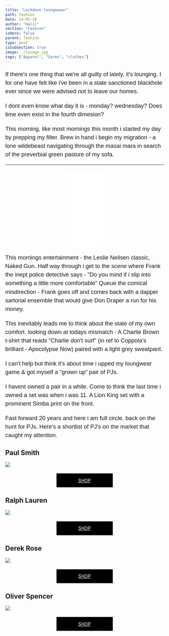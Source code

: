 ```yaml
---
title: "Lockdown loungewear"
path: fashion
date: 14-05-20
author: "Halil"
section: "Fashion"
isHero: false
parent: fashion
type: post
isSubSection: true
image: ./lounge.jpg
tags: ["Apparel", "Garms", "clothes"]
---
```


<style>

@import url('https://fonts.googleapis.com/css2?family=Marck+Script&display=swap');
@import url('https://fonts.googleapis.com/css2?family=Lato:ital,wght@0,400;0,700;1,400;1,700&display=swap');
@import url('https://fonts.googleapis.com/css2?family=Changa&display=swap');

.cont {
    margin: 20px 0 20px 0;
    display: flex;
    justify-content: space-between;
}

.cont iframe {
    margin: 0 auto;
    display: block;
}

.container {
    display: flex;
}

.button {
    display: flex;
    justify-content: center;
    align-items: center;
    padding: 2px;
    color: white;
    margin: 20px auto 0 auto;
    width: 175px;
    height: 40px;
    background-color: black;
    text-transform: uppercase;
    font-size: 0.9rem;
}

ul {
    margin: 7px 0 0 0;
}

p {
    font-size: 0.9rem;
    line-height: 1.85rem;
    font-family: 'Lato', sans-serif;
}

ul > li {
    font-size: 0.9rem;
    line-height: 1.45rem;
    letter-spacing: 0.025rem;
    font-family: 'Lato', sans-serif;
}

h4 {
    font-family: Arial, Helvetica, sans-serif;
    font-size: 1.4rem;
    letter-spacing: 0.005rem;
    color: #000000
    padding: 0;
    margin: 10px 0 30px 0;
}

@media (min-width: 768px) {

    p {
        font-size: 1.15rem;
        line-height: 1.7rem;
        font-family: 'Nunito', sans-serif;sans-serif;
    }

    ul > li {
        font-size: 1.05rem;
        line-height: 1.55rem;
        font-family: 'Nunito', sans-serif;sans-serif;
    }

    h4 {
        font-size: 1.8rem;
    }
}

@media (min-width: 1024px) {

    p {
        font-size: 1.15rem;
        line-height: 1.7rem;
        font-family: 'Nunito', sans-serif;sans-serif;
    }

    ul > li {
        font-size: 1.05rem;
        line-height: 1.55rem;
        font-family: 'Nunito', sans-serif;sans-serif;
    }

    h4 {
        font-size: 2rem;
    }
}

</style>

If there's one thing that we're all guilty of lately, it's lounging.
I for one have felt like i've been in a state sanctioned blackhole ever since we were advised not to leave our homes.

I dont even know what day it is - monday? wednesday? Does time even exist in the fourth dimesion?

This morning, like most mornings this month i started my day by prepping my filter.
Brew in hand i begin my migration - a lone wildebeast navigating through the masai mara in search of the preverbial green pasture of my sofa.

------------

<div class="cont">
<iframe style="width:120px;height:240px;" marginwidth="0" marginheight="0" scrolling="no" frameborder="0" src="//ws-eu.amazon-adsystem.com/widgets/q?ServiceVersion=20070822&OneJS=1&Operation=GetAdHtml&MarketPlace=GB&source=ac&ref=tf_til&ad_type=product_link&tracking_id=themavenist-21&marketplace=amazon&region=GB&placement=B07YBNB2PS&asins=B07YBNB2PS&linkId=a507c9d7e781234545bb981b946a3d02&show_border=true&link_opens_in_new_window=true&price_color=333333&title_color=0066c0&bg_color=ffffff">
</iframe>
</div>

This mornings entertainment - the Leslie Neilsen classic, Naked Gun.
Half way through i get to the scene where Frank the inept 
police detective says - "Do you mind if i slip into something a little more comfortable" 
Queue the comical misdirection - Frank goes off and comes back with a dapper sartorial ensemble that 
would give Don Draper a run for his money. 

This inevitably leads me to think about the state of my own comfort. looking down at todays mismatch - 
A Charlie Brown t-shirt that reads "Charlie don't surf" (in ref to Coppola's brilliant - Apocolypse Now) 
paired with a light grey sweatpant.

I can't help but think it's about time i upped my loungwear game & got myself a "grown up" pair of PJs.

I havent owned a pair in a while. Come to think the last time i owned a set was when i was 11. A Lion King set with a prominent Simba print on the front.

Fast forward 20 years and here i am full circle, back on the hunt for PJs. Here's a shortlist of PJ's on the market that caught my attention.

## Paul Smith

<img src="./paul_smith.jpg">
<div class="container">
<a  class="button" href="https://www.paulsmith.com/uk/men-s-signature-stripe-cotton-pyjama-set" target="_blank">
Shop
</a>
</div>

## Ralph Lauren

<img src="./ralph_lauren.jpeg">
<div class="container">
<a class="button" href="https://www.ralphlauren.co.uk/en/gingham-poplin-long-sleep-set-486046.html?dwvar486046_colorname=Light%20Blue%20Mini%20Gingham&cgid=men-accessories-loungewear-sleepwear&webcat=men%2Ffeatures%2FLoungewear#webcat=men%7Cfeatures%7CLoungewear&start=1&cgid=men-accessories-loungewear-sleepwear" target="_blank">
Shop
</a>
</div>

## Derek Rose

<img src="./derek_rose.jpg">
<div class="container">
<a class="button" href="https://www.derek-rose.com/men/clothing/mens-nightwear/mens-modern-fit-piped-pyjamas-brindisi-45-pure-silk-satin-navy.html" target="_blank">
Shop
</a>
</div>

## Oliver Spencer

<img src="./oli_spencer.jpg">
<div class="container">
<a class="button" href="https://oliverspencer.co.uk/pyjama-shirt-cannington-blue" target="_blank">
Shop
</a>
</div>